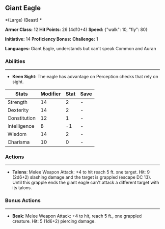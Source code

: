 ## Giant Eagle
*(Large) (Beast) *

**Armor Class:** 12
**Hit Points:** 26 (4d10+4)
**Speed:** {"walk": 10, "fly": 80}

**Initiative:** 14
**Proficiency Bonus:**
**Challenge:** 1

**Languages:** Giant Eagle, understands but can't speak Common and Auran

### Abilities
 --- 
- **Keen Sight**: The eagle has advantage on Perception checks that rely on sight.



| Stats | Modifier | Stat | Save
| ---- | ---- | ---- | ---- |
| Strength | 14 | 2 | - |
| Dexterity | 14 | 2 | - |
| Constitution | 12 | 1 | - |
| Intelligence | 8 | -1 | - |
| Wisdom | 14 | 2 | - |
| Charisma | 10 | 0 | - |

### Actions
 --- 
- **Talons**: Melee Weapon Attack: +4 to hit  reach 5 ft.  one target. Hit: 9 (2d6+2) slashing damage and the target is grappled (escape DC 13). Until this grapple ends  the giant eagle can't attack a different target with its talons.

### Bonus Actions
 --- 
- **Beak**: Melee Weapon Attack: +4 to hit, reach 5 ft., one grappled creature. Hit: 5 (1d6+2) piercing damage.

